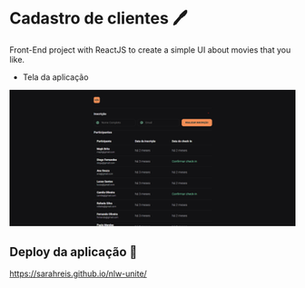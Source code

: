 # Cadastro de clientes 🖊️

Front-End project with ReactJS to create a simple UI about movies that you like.


* Tela da aplicação

![Main](main-screen.png)

 ## Deploy da aplicação 🚀
  https://sarahreis.github.io/nlw-unite/
